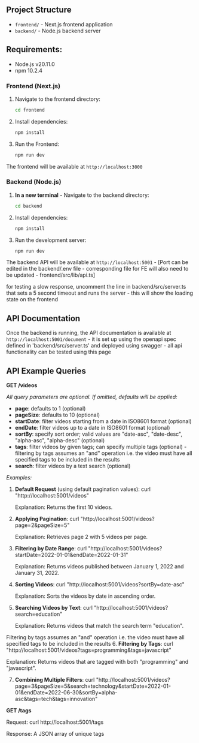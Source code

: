 ## Project Structure

- `frontend/` - Next.js frontend application
- `backend/` - Node.js backend server

## Requirements:
- Node.js v20.11.0
- npm 10.2.4


### Frontend (Next.js)

1. Navigate to the frontend directory:
   ```bash
   cd frontend
   ```

2. Install dependencies:
   ```bash
   npm install
   ```

3. Run the Frontend:
   ```bash
   npm run dev
   ```

The frontend will be available at `http://localhost:3000`

### Backend (Node.js)

1. **In a new terminal** - Navigate to the backend directory:
   ```bash
   cd backend
   ```

2. Install dependencies:
   ```bash
   npm install
   ```

3. Run the development server:
   ```bash
   npm run dev
   ```

The backend API will be available at `http://localhost:5001` - [Port can be edited in the backend/.env file - corresponding file for FE will also need to be updated - frontend/src/lib/api.ts]

for testing a slow response, uncomment the line in backend/src/server.ts that sets a 5 second timeout and runs the server - this will show the loading state on the frontend


## API Documentation

Once the backend is running, the API documentation is available at `http://localhost:5001/document` - it is set up using the openapi spec defined in 'backend/src/server.ts' and deployed using swagger - all api functionality can be tested using this page

## API Example Queries

**GET /videos**

_All query parameters are optional. If omitted, defaults will be applied:_
  - **page**: defaults to 1 (optional)
  - **pageSize**: defaults to 10 (optional)
  - **startDate**: filter videos starting from a date in ISO8601 format (optional)
  - **endDate**: filter videos up to a date in ISO8601 format (optional)
  - **sortBy**: specify sort order; valid values are "date-asc", "date-desc", "alpha-asc", "alpha-desc" (optional)
  - **tags**: filter videos by given tags; can specify multiple tags (optional) - filtering by tags assumes an "and" operation i.e. the video must have all specified tags to be included in the results
  - **search**: filter videos by a text search (optional)

_Examples:_

1. **Default Request** (using default pagination values):
   curl "http://localhost:5001/videos"
   
   Explanation: Returns the first 10 videos.

2. **Applying Pagination**:
   curl "http://localhost:5001/videos?page=2&pageSize=5"
   
   Explanation: Retrieves page 2 with 5 videos per page.

3. **Filtering by Date Range**:
   curl "http://localhost:5001/videos?startDate=2022-01-01&endDate=2022-01-31"
   
   Explanation: Returns videos published between January 1, 2022 and January 31, 2022.

4. **Sorting Videos**:
   curl "http://localhost:5001/videos?sortBy=date-asc"
   
   Explanation: Sorts the videos by date in ascending order.

5. **Searching Videos by Text**:
   curl "http://localhost:5001/videos?search=education"
   
   Explanation: Returns videos that match the search term "education".

Filtering by tags assumes an "and" operation i.e. the video must have all specified tags to be included in the results
6. **Filtering by Tags**:
   curl "http://localhost:5001/videos?tags=programming&tags=javascript"
   
   Explanation: Returns videos that are tagged with both "programming" and "javascript".

7. **Combining Multiple Filters**:
   curl "http://localhost:5001/videos?page=3&pageSize=5&search=technology&startDate=2022-01-01&endDate=2022-06-30&sortBy=alpha-asc&tags=tech&tags=innovation"
   

**GET /tags**

Request:
  curl http://localhost:5001/tags

Response:
  A JSON array of unique tags




